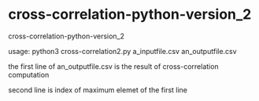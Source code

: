 # cross-correlation-python-version_2
cross-correlation-python-version_2

usage: python3 cross-correlation2.py a_inputfile.csv an_outputfile.csv

the first line of an_outputfile.csv is the result of cross-correlation computation

second line is index of maximum elemet of the first line
